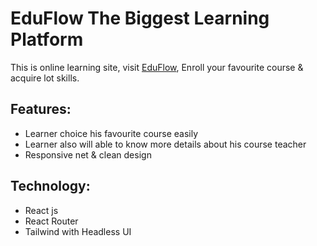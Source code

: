 # EduFlow The Biggest Learning Platform

This is online learning site, visit [EduFlow](https://github.com/facebook/create-react-app), Enroll your favourite course & acquire lot skills.

## Features:

- Learner choice his favourite course easily
- Learner also will able to know more details about his course teacher
- Responsive net & clean design 

## Technology:

- React js
- React Router
- Tailwind with Headless UI
